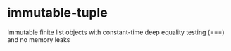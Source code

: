 # immutable-tuple
Immutable finite list objects with constant-time deep equality testing (===) and no memory leaks
